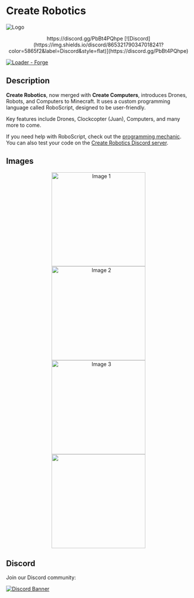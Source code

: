 # Create Robotics

![Logo](https://raw.githubusercontent.com/Worker20/CreateRobotics-1.18/master/icon.png)

<div align="center">
    https://discord.gg/PbBt4PQhpe
    [![Discord](https://img.shields.io/discord/865321790347018241?color=5865f2&label=Discord&style=flat)](https://discord.gg/PbBt4PQhpe)
</div>

[![Loader - Forge](https://img.shields.io/badge/Loader-Forge-orange?style=flat&logo=curseforge)](https://files.minecraftforge.net/)

## Description

**Create Robotics**, now merged with **Create Computers**, introduces Drones, Robots, and Computers to Minecraft. It uses a custom programming language called RoboScript, designed to be user-friendly.

Key features include Drones, Clockcopter (Juan), Computers, and many more to come.

If you need help with RoboScript, check out the [programming mechanic](https://github.com/Worker20/CreateRobotics/wiki/Programming-Mechanic). You can also test your code on the [Create Robotics Discord server](https://discord.com/invite/create-robotics).

## Images

<div align="center">
    <img src="https://cdn.discordapp.com/attachments/1070764462103072828/1149407389737554012/2023-09-07_12.13.42.png" alt="Image 1" width="256">
    <img src="https://cdn.discordapp.com/attachments/1070764462103072828/1149409923994755102/2023-09-07_12.24.07.png" alt="Image 2" width="256">
    <img src="https://cdn.discordapp.com/attachments/1070764462103072828/1149407389737554012/2023-09-07_12.13.42.png" alt="Image 3" width="256">
    <img src="https://cdn.discordapp.com/attachments/1070764462103072828/1149409923994755102/2023-09-07_12.24.07.png" alt "Image 4" width="256">
</div>

## Discord

Join our Discord community:

[![Discord Banner](https://discordapp.com/api/guilds/865321790347018241/widget.png?style=banner3)](https://discord.com/invite/create-robotics)
